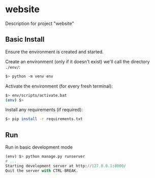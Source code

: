 # website

Description for project "website"

## Basic Install

Ensure the environment is created and started.

Create an environment (only if it doesn't exist) we'll call the directory `./env/`:
```bash
$> python -m venv env
```

Activate the environment (for every fresh terminal):
```bash
$> env/scripts/activate.bat
(env) $>
```

Install any requirements (if required):
```bash
$> pip install -r requirements.txt
```

## Run


Run in basic development mode

```py
(env) $> python manage.py runserver
# ...
Starting development server at http://127.0.0.1:8000/
Quit the server with CTRL-BREAK.
```

